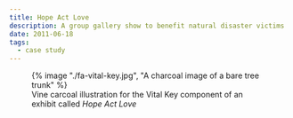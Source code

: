 ```yaml
---
title: Hope Act Love
description: A group gallery show to benefit natural disaster victims
date: 2011-06-18
tags:
  - case study
---
```


<figure>
    {% image "./fa-vital-key.jpg", "A charcoal image of a bare tree trunk" %}
     <figcaption >Vine carcoal illustration for the Vital Key component of an exhibit called <em>Hope Act Love</figcaption>
</figure> 